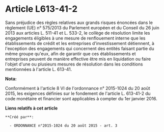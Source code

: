 # Article L613-41-2

Sans préjudice des règles relatives aux grands risques énoncées dans le règlement (UE) n° 575/2013 du Parlement européen et
du Conseil du 26 juin 2013 aux articles L. 511-41 et L. 533-2, le collège de résolution limite les engagements éligibles à
une mesure de renflouement interne que les établissements de crédit et les entreprises d'investissement détiennent, à
l'exception des engagements qui concernent des entités faisant partie du même groupe qu'eux, afin de garantir que ces
établissements et entreprises peuvent de manière effective être mis en liquidation ou faire l'objet d'une ou plusieurs
mesures de résolution dans les conditions mentionnées à l'article L. 613-41.

**Nota:**

Conformément à l'article 8 VI de l'ordonnance n° 2015-1024 du 20 août 2015, les exigences définies sur le fondement de
l'article L. 613-41-2 du code monétaire et financier sont applicables à compter du 1er janvier 2016.

**Liens relatifs à cet article**

	**Créé par**:

	  - ORDONNANCE n°2015-1024 du 20 août 2015 - art. 3
